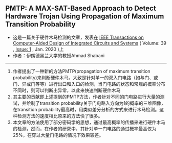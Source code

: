 ## PMTP: A MAX-SAT-Based Approach to Detect Hardware Trojan Using Propagation of Maximum Transition Probability

*   这是一篇关于硬件木马检测的文章，发表在 [IEEE Transactions on Computer-Aided Design of Integrated Circuits and Systems](https://ieeexplore.ieee.org/xpl/RecentIssue.jsp?punumber=43) ( Volume: 39 , [Issue: 1](https://ieeexplore.ieee.org/xpl/tocresult.jsp?isnumber=8939296) , Jan. 2020 )上
*   作者：伊朗德黑兰大学的教授Ahmad Shabani

----

1.  作者提出了一种新的方法PMTP(propagation of maximum transition probability)来判断硬件木马。大致是针对单一的双入门电路（如与门、或门、异或门等等）进行出口和入口的检测，当门电路的状态和常规的概率分布不同时，则可以判断出异常，以此来快速判断硬件木马
2.  其主要的贡献即上述提到的PMTP方法，作者针对不同的门电路进行大量的测试，并绘制了transition probability关于门电路入方向为1的概率的三维图像，在transition probability最高时，用类似差分分析的方式来进行木马检测。这种检测方法的速度相比原来的方法快了很多。
3.  本文章的方法使用了部分密码学的思想，通过最高概率的传播来进行硬件木马的检测，然而，在作者的研究中，其针对单一门电路的通过概率最高仅为25%，在穿过大量门电路的情况下效果较差。

